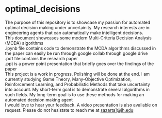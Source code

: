 # optimal_decisions
The purpose of this repository is to showcase my passion for automated optimal decision making under uncertainity. My research interests are in engineering agents that can automatically make intelligent decisions. <br>
This document showcases some modern Multi-Criteria Decision Analysis (MCDA) algorithms <br>
.ipynb file contains code to demonstrate the MCDA algorithms discussed in the paper can easily be run through google collab through google drive<br>
.pdf file contains the research paper <br>
.ppt is a power point presentation that briefly goes over the findings of the paper <br>
This project is a work in progress. Polishing will be done at the end. I am currently studying Game Theory, Many-Objective Optimization, Reinforcement Learning, and Probabilistic Methods that take uncertainty into account. My short-term goal is to demonstrate several algorithms in such fields. My long-term goal is to use these methods for making an automated decision making agent <br>
I would love to hear your feedback. A video presentation is also available on request. Please do not hesistate to reach me at sazarta1@jh.edu
